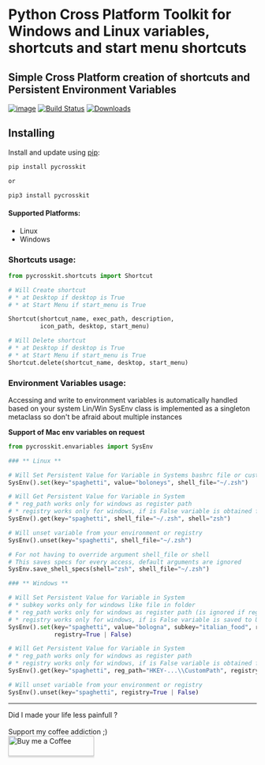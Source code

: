 # Python Cross Platform Toolkit for Windows and Linux variables, shortcuts and start menu shortcuts

## Simple Cross Platform creation of shortcuts and Persistent Environment Variables

[![image](https://img.shields.io/pypi/v/pycrosskit.svg)](https://pypi.org/project/py-cross-kit/)
[![Build Status](https://travis-ci.com/jiri-otoupal/pycrosskit.svg?branch=master)](https://travis-ci.com/github/jiri-otoupal/pycrosskit)
[![Downloads](https://pepy.tech/badge/pycrosskit)](https://pepy.tech/project/pycrosskit)

## Installing

Install and update using [pip](https://pip.pypa.io/en/stable/quickstart/):

```bash
pip install pycrosskit

or

pip3 install pycrosskit
```

#### Supported Platforms:

* Linux
* Windows

### Shortcuts usage:

```python
from pycrosskit.shortcuts import Shortcut

# Will Create shortcut 
# * at Desktop if desktop is True 
# * at Start Menu if start_menu is True

Shortcut(shortcut_name, exec_path, description,
         icon_path, desktop, start_menu)

# Will Delete shortcut
# * at Desktop if desktop is True 
# * at Start Menu if start_menu is True
Shortcut.delete(shortcut_name, desktop, start_menu)

```

### Environment Variables usage:

Accessing and write to environment variables is automatically handled based on your system Lin/Win SysEnv class is
implemented as a singleton metaclass so don't be afraid about multiple instances

**Support of Mac env variables on request**

```python
from pycrosskit.envariables import SysEnv

### ** Linux ** 

# Will Set Persistent Value for Variable in Systems bashrc file or custom one that you can pass
SysEnv().set(key="spaghetti", value="boloneys", shell_file="~/.zsh")

# Will Get Persistent Value for Variable in System
# * reg_path works only for windows as register path
# * registry works only for windows, if is False variable is obtained from User Environment Variables
SysEnv().get(key="spaghetti", shell_file="~/.zsh", shell="zsh")

# Will unset variable from your environment or registry
SysEnv().unset(key="spaghetti", shell_file="~/.zsh")

# For not having to override argument shell_file or shell
# This saves specs for every access, default arguments are ignored
SysEnv.save_shell_specs(shell="zsh", shell_file="~/.zsh")

### ** Windows **

# Will Set Persistent Value for Variable in System
# * subkey works only for windows like file in folder
# * reg_path works only for windows as register path (is ignored if registry=False) 
# * registry works only for windows, if is False variable is saved to User Environment Variables
SysEnv().set(key="spaghetti", value="bologna", subkey="italian_food", reg_path="HKEY-...\\CustomPath",
             registry=True | False)

# Will Get Persistent Value for Variable in System
# * reg_path works only for windows as register path
# * registry works only for windows, if is False variable is obtained from User Environment Variables
SysEnv().get(key="spaghetti", reg_path="HKEY-...\\CustomPath", registry=True | False)

# Will unset variable from your environment or registry
SysEnv().unset(key="spaghetti", registry=True | False)


```

<hr>
Did I made your life less painfull ? 
<br>
<br>
Support my coffee addiction ;)
<br>
<a href="https://www.buymeacoffee.com/jiriotoupal" target="_blank"><img src="https://www.buymeacoffee.com/assets/img/custom_images/orange_img.png" alt="Buy me a Coffee" style="height: 41px !important;width: 174px !important;box-shadow: 0px 3px 2px 0px rgba(190, 190, 190, 0.5) !important;-webkit-box-shadow: 0px 3px 2px 0px rgba(190, 190, 190, 0.5) !important;" ></a>
